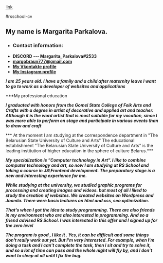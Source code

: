 [link](https://youtu.be/lep30gxALnk)

#rsschool-cv
## My name is Margarita Parkalova. 
* ### Contact information:
+    **DISCORD --- Margarita_Parkalova#2533**
+    **margobraun777@gmail.com**
+    **[My Vkontakte profile](https://vk.com/id176668841)**
+    **[My Instagram profile](https://www.instagram.com/rita_braun/?hl=ru)**

***I am 25 years old. I have a family and a child after maternity leave I want to go to work as a developer of websites and applications***

***My professional education

***I graduated with honors from the Gomel State College of Folk Arts and Crafts with a degree in artist of decorative and applied art and teacher. Although it is the word artist that is most suitable for my vocation, since I was more able to perform on stage and participate in various events than to draw and craft***

*** At the moment I am studying at the correspondence department in "The Belarusian State University of Culture and Arts"
The educational establishment "The Belarusian State University of Culture and Arts" is the leading institution of higher education in the sphere of culture Belarus.***

***My specialization is "Computer technology in Art". I like to combine computer technology and art, so now I am studying at RS School and taking a course in JS\Frontend development. The preparatory stage is a new and interesting experience for me.***

***While studying at the university, we studied graphic programs for processing and creating images and videos. but most of all I liked to study the creation of websites. We created websites on Wordpress and Joomla. There were basic lectures on html and css, seo optimization.***

***That's when I got the idea to study programming. There are also friends in my environment who are also interested in programming. And so a friend advised RS School. I was interested in this offer and I signed up for the zero level***

***The program is good , I like it . Yes, it can be difficult and some things don't really work out yet. But I'm very interested. For example, when I'm doing a task and I can't complete the task, then I sit and try to solve it, and so a lot of time can pass and the whole night will fly by, and I don't want to sleep at all until I fix the bug.***
